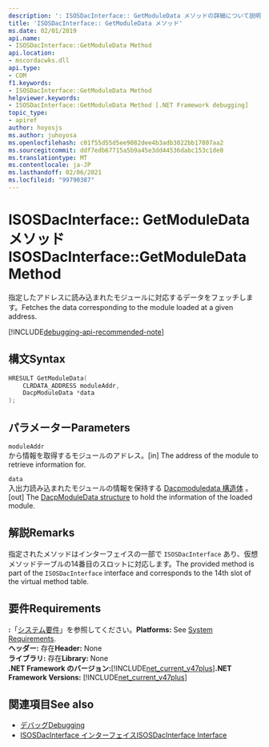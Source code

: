 ```yaml
---
description: ': ISOSDacInterface:: GetModuleData メソッドの詳細について説明します。'
title: 'ISOSDacInterface:: GetModuleData メソッド'
ms.date: 02/01/2019
api.name:
- ISOSDacInterface::GetModuleData Method
api.location:
- mscordacwks.dll
api.type:
- COM
f1.keywords:
- ISOSDacInterface::GetModuleData Method
helpviewer.keywords:
- ISOSDacInterface::GetModuleData Method [.NET Framework debugging]
topic_type:
- apiref
author: hoyosjs
ms.author: juhoyosa
ms.openlocfilehash: c01f55d55d5ee9082dee4b3adb3022bb17807aa2
ms.sourcegitcommit: ddf7edb67715a5b9a45e3dd44536dabc153c1de0
ms.translationtype: MT
ms.contentlocale: ja-JP
ms.lasthandoff: 02/06/2021
ms.locfileid: "99790387"
---
```

# <a name="isosdacinterfacegetmoduledata-method"></a><span data-ttu-id="40a2c-103">ISOSDacInterface:: GetModuleData メソッド</span><span class="sxs-lookup"><span data-stu-id="40a2c-103">ISOSDacInterface::GetModuleData Method</span></span>

<span data-ttu-id="40a2c-104">指定したアドレスに読み込まれたモジュールに対応するデータをフェッチします。</span><span class="sxs-lookup"><span data-stu-id="40a2c-104">Fetches the data corresponding to the module loaded at a given address.</span></span>

[!INCLUDE[debugging-api-recommended-note](../../../../includes/debugging-api-recommended-note.md)]

## <a name="syntax"></a><span data-ttu-id="40a2c-105">構文</span><span class="sxs-lookup"><span data-stu-id="40a2c-105">Syntax</span></span>

```cpp
HRESULT GetModuleData(
    CLRDATA_ADDRESS moduleAddr,
    DacpModuleData *data
);
```

## <a name="parameters"></a><span data-ttu-id="40a2c-106">パラメーター</span><span class="sxs-lookup"><span data-stu-id="40a2c-106">Parameters</span></span>

`moduleAddr`\
<span data-ttu-id="40a2c-107">から情報を取得するモジュールのアドレス。</span><span class="sxs-lookup"><span data-stu-id="40a2c-107">[in] The address of the module to retrieve information for.</span></span>

`data`\
<span data-ttu-id="40a2c-108">入出力読み込まれたモジュールの情報を保持する [Dacpmoduledata 構造体](dacpmoduledata-structure.md) 。</span><span class="sxs-lookup"><span data-stu-id="40a2c-108">[out] The [DacpModuleData structure](dacpmoduledata-structure.md) to hold the information of the loaded module.</span></span>

## <a name="remarks"></a><span data-ttu-id="40a2c-109">解説</span><span class="sxs-lookup"><span data-stu-id="40a2c-109">Remarks</span></span>

<span data-ttu-id="40a2c-110">指定されたメソッドはインターフェイスの一部で `ISOSDacInterface` あり、仮想メソッドテーブルの14番目のスロットに対応します。</span><span class="sxs-lookup"><span data-stu-id="40a2c-110">The provided method is part of the `ISOSDacInterface` interface and corresponds to the 14th slot of the virtual method table.</span></span>

## <a name="requirements"></a><span data-ttu-id="40a2c-111">要件</span><span class="sxs-lookup"><span data-stu-id="40a2c-111">Requirements</span></span>

<span data-ttu-id="40a2c-112">**:**「[システム要件](../../get-started/system-requirements.md)」を参照してください。</span><span class="sxs-lookup"><span data-stu-id="40a2c-112">**Platforms:** See [System Requirements](../../get-started/system-requirements.md).</span></span>  
<span data-ttu-id="40a2c-113">**ヘッダー:** 存在</span><span class="sxs-lookup"><span data-stu-id="40a2c-113">**Header:** None</span></span>  
<span data-ttu-id="40a2c-114">**ライブラリ:** 存在</span><span class="sxs-lookup"><span data-stu-id="40a2c-114">**Library:** None</span></span>  
<span data-ttu-id="40a2c-115">**.NET Framework のバージョン:**[!INCLUDE[net_current_v47plus](../../../../includes/net-current-v47plus.md)]</span><span class="sxs-lookup"><span data-stu-id="40a2c-115">**.NET Framework Versions:** [!INCLUDE[net_current_v47plus](../../../../includes/net-current-v47plus.md)]</span></span>  

## <a name="see-also"></a><span data-ttu-id="40a2c-116">関連項目</span><span class="sxs-lookup"><span data-stu-id="40a2c-116">See also</span></span>

- [<span data-ttu-id="40a2c-117">デバッグ</span><span class="sxs-lookup"><span data-stu-id="40a2c-117">Debugging</span></span>](index.md)
- [<span data-ttu-id="40a2c-118">ISOSDacInterface インターフェイス</span><span class="sxs-lookup"><span data-stu-id="40a2c-118">ISOSDacInterface Interface</span></span>](isosdacinterface-interface.md)
